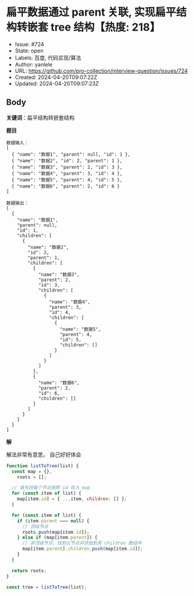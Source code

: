 # 扁平数据通过 parent 关联, 实现扁平结构转嵌套 tree 结构【热度: 218】

- Issue: #724
- State: open
- Labels: 百度, 代码实现/算法
- Author: yanlele
- URL: https://github.com/pro-collection/interview-question/issues/724
- Created: 2024-04-20T09:07:22Z
- Updated: 2024-04-20T09:07:23Z

## Body

**关键词**：扁平结构转嵌套结构

**题目**

```
数据输入：
[
  { "name": "数据1", "parent": null, "id": 1 },
  { "name": "数据2", "id": 2, "parent": 1 },
  { "name": "数据3", "parent": 2, "id": 3 },
  { "name": "数据4", "parent": 3, "id": 4 },
  { "name": "数据5", "parent": 4, "id": 5 },
  { "name": "数据6", "parent": 2, "id": 6 }
]

数据输出：
[
  {
    "name": "数据1",
    "parent": null,
    "id": 1,
    "children": [
      {
        "name": "数据2",
        "id": 2,
        "parent": 1,
        "children": [
          {
            "name": "数据3",
            "parent": 2,
            "id": 3,
            "children": [
              {
                "name": "数据4",
                "parent": 3,
                "id": 4,
                "children": [
                  {
                    "name": "数据5",
                    "parent": 4,
                    "id": 5,
                    "children": []
                  }
                ]
              }
            ]
          },
          {
            "name": "数据6",
            "parent": 2,
            "id": 6,
            "children": []
          }
        ]
      }
    ]
  }
]
```

**解**

解法非常有意思， 自己好好体会

```js
function listToTree(list) {
  const map = {},
    roots = [];

  // 首先将每个节点按照 id 存入 map
  for (const item of list) {
    map[item.id] = { ...item, children: [] };
  }

  for (const item of list) {
    if (item.parent === null) {
      // 顶级节点
      roots.push(map[item.id]);
    } else if (map[item.parent]) {
      // 非顶级节点，找到父节点并添加到其 children 数组中
      map[item.parent].children.push(map[item.id]);
    }
  }

  return roots;
}

const tree = listToTree(list);
```

